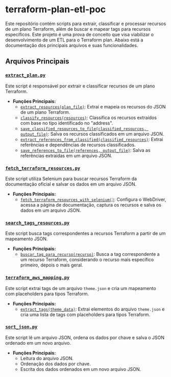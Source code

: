 # terraform-plan-etl-poc

Este repositório contém scripts para extrair, classificar e processar recursos de um plano Terraform, além de buscar e mapear tags para recursos específicos. Este projeto é uma prova de conceito que visa viabilizar o desenvolvimento de um ETL para o Terraform plan. Abaixo está a documentação dos principais arquivos e suas funcionalidades.

## Arquivos Principais

### [`extract_plan.py`](extract_plan.py)

Este script é responsável por extrair e classificar recursos de um plano Terraform.

- **Funções Principais:**
  - [`extract_resources(plan_file)`](../../../c:/projects/terraform-plan-etl-poc/extract_plan.py): Extrai e mapeia os recursos do JSON de um plano Terraform.
  - [`classify_resources(resources)`](../../../c:/projects/terraform-plan-etl-poc/extract_plan.py): Classifica os recursos extraídos com base no tipo identificado no "address".
  - [`save_classified_resources_to_file(classified_resources, output_file)`](../../../c:/projects/terraform-plan-etl-poc/extract_plan.py): Salva os recursos classificados em um arquivo JSON.
  - [`extract_references_from_classified(classified_resources)`](../../../c:/projects/terraform-plan-etl-poc/extract_plan.py): Extrai referências e dependências de recursos classificados.
  - [`save_references_to_file(references, output_file)`](../../../c:/projects/terraform-plan-etl-poc/extract_plan.py): Salva as referências extraídas em um arquivo JSON.

### [`fetch_terraform_resources.py`](fetch_terraform_resources.py)

Este script utiliza Selenium para buscar recursos Terraform da documentação oficial e salvar os dados em um arquivo JSON.

- **Funções Principais:**
  - [`fetch_terraform_resources_with_selenium()`](../../../c:/projects/terraform-plan-etl-poc/fetch-terraform-resources/fetch_terraform_resources.py): Configura o WebDriver, acessa a página de documentação, captura os recursos e salva os dados em um arquivo JSON.

### [`search_tags_resources.py`](search_tags_resources.py)

Este script busca tags correspondentes a recursos Terraform a partir de um mapeamento JSON.

- **Funções Principais:**
  - [`buscar_tag_para_recurso(recurso)`](../../../c:/projects/terraform-plan-etl-poc/search_tags_resources.py): Busca a tag correspondente a um recurso Terraform, considerando o recurso mais específico primeiro, depois o mais geral.

### [`terraform_aws_mapping.py`](terraform_aws_mapping.py)

Este script extrai tags de um arquivo `theme.json` e cria um mapeamento com placeholders para tipos Terraform.

- **Funções Principais:**
  - [`extract_tags(theme_data)`](../../../c:/projects/terraform-plan-etl-poc/stz-theme-tags/terraform_aws_mapping.py): Extrai elementos do arquivo `theme.json` e cria uma lista de tags com placeholders para tipos Terraform.

### [`sort_json.py`](sort_json.py)

Este script lê um arquivo JSON, ordena os dados por chave e salva o JSON ordenado em um novo arquivo.

- **Funções Principais:**
  - Leitura do arquivo JSON.
  - Ordenação dos dados por chave.
  - Escrita dos dados ordenados em um novo arquivo JSON.
